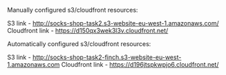 Manually configured s3/cloudfront resources:

S3 link - http://socks-shop-task2.s3-website-eu-west-1.amazonaws.com/
Cloudfront link - https://d150qx3wek3l3v.cloudfront.net/

Automatically configured s3/cloudfront resources:

S3 link - http://socks-shop-task2-finch.s3-website-eu-west-1.amazonaws.com
Cloudfront link - https://d196jtspkwpjo6.cloudfront.net/
